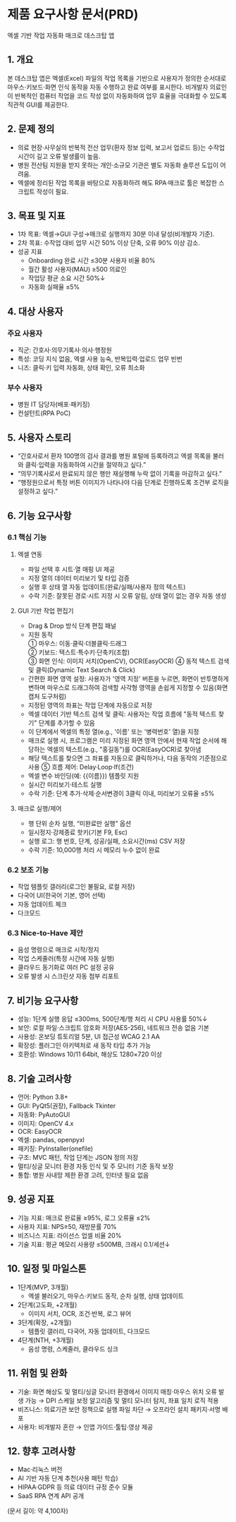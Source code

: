 # 제품 요구사항 문서(PRD)  
엑셀 기반 작업 자동화 매크로 데스크탑 앱  

## 1. 개요  
본 데스크탑 앱은 엑셀(Excel) 파일의 작업 목록을 기반으로 사용자가 정의한 순서대로 마우스·키보드·화면 인식 동작을 자동 수행하고 완료 여부를 표시한다. 비개발자 의료인이 반복적인 컴퓨터 작업을 코드 작성 없이 자동화하여 업무 효율을 극대화할 수 있도록 직관적 GUI를 제공한다.

## 2. 문제 정의  
- 의료 현장·사무실의 반복적 전산 업무(환자 정보 입력, 보고서 업로드 등)는 수작업 시간이 길고 오류 발생률이 높음.  
- 병원 전산팀 지원을 받지 못하는 개인·소규모 기관은 별도 자동화 솔루션 도입이 어려움.  
- 엑셀에 정리된 작업 목록을 바탕으로 자동화하려 해도 RPA·매크로 툴은 복잡한 스크립트 작성이 필요.  

## 3. 목표 및 지표  
- 1차 목표: 엑셀→GUI 구성→매크로 실행까지 30분 이내 달성(비개발자 기준).  
- 2차 목표: 수작업 대비 업무 시간 50% 이상 단축, 오류 90% 이상 감소.  
- 성공 지표  
  - Onboarding 완료 시간 ≤30분 사용자 비율 80%  
  - 월간 활성 사용자(MAU) ≥500 의료인  
  - 작업당 평균 소요 시간 50%↓  
  - 자동화 실패율 ≤5%  

## 4. 대상 사용자  
### 주요 사용자  
- 직군: 간호사·의무기록사·의사·행정원  
- 특성: 코딩 지식 없음, 엑셀 사용 능숙, 반복입력·업로드 업무 빈번  
- 니즈: 클릭·키 입력 자동화, 상태 확인, 오류 최소화  

### 부수 사용자  
- 병원 IT 담당자(배포·패키징)  
- 컨설턴트(RPA PoC)  

## 5. 사용자 스토리  
- “간호사로서 환자 100명의 검사 결과를 병원 포털에 등록하려고 엑셀 목록을 불러와 클릭·입력을 자동화하여 시간을 절약하고 싶다.”  
- “의무기록사로서 완료되지 않은 행만 재실행해 누락 없이 기록을 마감하고 싶다.”  
- “행정원으로서 특정 버튼 이미지가 나타나야 다음 단계로 진행하도록 조건부 로직을 설정하고 싶다.”  

## 6. 기능 요구사항  
### 6.1 핵심 기능  
1. 엑셀 연동  
   - 파일 선택 후 시트·열 매핑 UI 제공  
   - 지정 열의 데이터 미리보기 및 타입 검증  
   - 실행 후 상태 열 자동 업데이트(완료/실패/사용자 정의 텍스트)  
   - 수락 기준: 잘못된 경로·시트 지정 시 오류 알림, 상태 열이 없는 경우 자동 생성  

2. GUI 기반 작업 편집기  
   - Drag & Drop 방식 단계 편집 패널  
   - 지원 동작  
     ① 마우스: 이동·클릭·더블클릭·드래그  
     ② 키보드: 텍스트·특수키·단축키(조합)  
③ 화면 인식: 이미지 서치(OpenCV), OCR(EasyOCR)
④ 동적 텍스트 검색 및 클릭(Dynamic Text Search & Click)
   - 간편한 화면 영역 설정: 사용자가 '영역 지정' 버튼을 누르면, 화면이 반투명하게 변하며 마우스로 드래그하여 검색할 사각형 영역을 손쉽게 지정할 수 있음(화면 캡처 도구처럼)
   - 지정된 영역의 좌표는 작업 단계에 자동으로 저장
   - 엑셀 데이터 기반 텍스트 검색 및 클릭: 사용자는 작업 흐름에 "동적 텍스트 찾기" 단계를 추가할 수 있음
   - 이 단계에서 엑셀의 특정 열(e.g., '이름' 또는 '병력번호' 열)을 지정
   - 매크로 실행 시, 프로그램은 미리 지정된 화면 영역 안에서 현재 작업 순서에 해당하는 엑셀의 텍스트(e.g., "홍길동")를 OCR(EasyOCR)로 찾아냄
   - 해당 텍스트를 찾으면 그 좌표를 자동으로 클릭하거나, 다음 동작의 기준점으로 사용
⑤ 흐름 제어: Delay·Loop·If(조건)
   - 엑셀 변수 바인딩(예: {{이름}}) 템플릿 지원  
   - 실시간 미리보기·테스트 실행  
   - 수락 기준: 단계 추가·삭제·순서변경이 3클릭 이내, 미리보기 오류율 ≤5%  

3. 매크로 실행/제어  
   - 행 단위 순차 실행, “미완료만 실행” 옵션  
   - 일시정지·강제종료 핫키(기본 F9, Esc)  
   - 실행 로그: 행 번호, 단계, 성공/실패, 소요시간(ms) CSV 저장  
   - 수락 기준: 10,000행 처리 시 메모리 누수 없이 완료  

### 6.2 보조 기능  
- 작업 템플릿 갤러리(로그인 불필요, 로컬 저장)  
- 다국어 UI(한국어 기본, 영어 선택)  
- 자동 업데이트 체크  
- 다크모드  

### 6.3 Nice-to-Have 제안  
- 음성 명령으로 매크로 시작/정지  
- 작업 스케줄러(특정 시간에 자동 실행)  
- 클라우드 동기화로 여러 PC 설정 공유  
- 오류 발생 시 스크린샷 자동 첨부 리포트  

## 7. 비기능 요구사항  
- 성능: 1단계 실행 응답 ≤300ms, 500단계/행 처리 시 CPU 사용률 50%↓  
- 보안: 로컬 파일·스크립트 암호화 저장(AES-256), 네트워크 전송 없음 기본  
- 사용성: 온보딩 튜토리얼 5분, UI 접근성 WCAG 2.1 AA  
- 확장성: 플러그인 아키텍처로 새 동작 타입 추가 가능  
- 호환성: Windows 10/11 64bit, 해상도 1280×720 이상  

## 8. 기술 고려사항  
- 언어: Python 3.8+  
- GUI: PyQt5(권장), Fallback Tkinter  
- 자동화: PyAutoGUI  
- 이미지: OpenCV 4.x  
- OCR: EasyOCR
- 엑셀: pandas, openpyxl  
- 패키징: PyInstaller(onefile)  
- 구조: MVC 패턴, 작업 단계는 JSON 정의 저장
- 멀티/싱글 모니터 환경 자동 인식 및 주 모니터 기준 동작 보장
- 통합: 병원 사내망 제한 환경 고려, 인터넷 필요 없음  

## 9. 성공 지표  
- 기능 지표: 매크로 완료율 ≥95%, 로그 오류율 ≤2%  
- 사용자 지표: NPS≥50, 재방문률 70%  
- 비즈니스 지표: 라이선스 업셀 비율 20%  
- 기술 지표: 평균 메모리 사용량 ≤500MB, 크래시 0.1/세션↓  

## 10. 일정 및 마일스톤  
- 1단계(MVP, 3개월)  
  - 엑셀 불러오기, 마우스·키보드 동작, 순차 실행, 상태 업데이트  
- 2단계(고도화, +2개월)  
  - 이미지 서치, OCR, 조건·반복, 로그 뷰어  
- 3단계(확장, +2개월)  
  - 템플릿 갤러리, 다국어, 자동 업데이트, 다크모드  
- 4단계(NTH, +3개월)  
  - 음성 명령, 스케줄러, 클라우드 싱크  

## 11. 위험 및 완화  
- 기술: 화면 해상도 및 멀티/싱글 모니터 환경에서 이미지 매칭·마우스 위치 오류 발생 가능 → DPI 스케일 보정 알고리즘 및 멀티 모니터 탐지, 좌표 일치 로직 적용
- 비즈니스: 의료기관 보안 정책으로 실행 파일 차단 → 오프라인 설치 패키지·서명 배포  
- 사용자: 비개발자 혼란 → 인앱 가이드·툴팁·영상 제공  

## 12. 향후 고려사항  
- Mac·리눅스 버전  
- AI 기반 자동 단계 추천(사용 패턴 학습)  
- HIPAA·GDPR 등 의료 데이터 규정 준수 모듈  
- SaaS RPA 연계 API 공개  

(문서 길이: 약 4,100자)